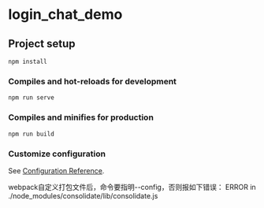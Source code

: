 # login_chat_demo

## Project setup
```
npm install
```

### Compiles and hot-reloads for development
```
npm run serve
```

### Compiles and minifies for production
```
npm run build
```

### Customize configuration
See [Configuration Reference](https://cli.vuejs.org/config/).

webpack自定义打包文件后，命令要指明--config，否则报如下错误：
ERROR in ./node_modules/consolidate/lib/consolidate.js

